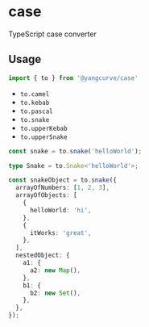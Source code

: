 # case
TypeScript case converter

## Usage

```ts
import { to } from '@yangcurve/case'
```

- `to.camel`
- `to.kebab`
- `to.pascal`
- `to.snake`
- `to.upperKebab`
- `to.upperSnake`

```ts
const snake = to.snake('helloWorld');

type Snake = to.Snake<'helloWorld'>;

const snakeObject = to.snake({
  arrayOfNumbers: [1, 2, 3],
  arrayOfObjects: [
    {
      helloWorld: 'hi',
    },
    {
      itWorks: 'great',
    },
  ],
  nestedObject: {
    a1: {
      a2: new Map(),
    },
    b1: {
      b2: new Set(),
    },
  },
});
```
